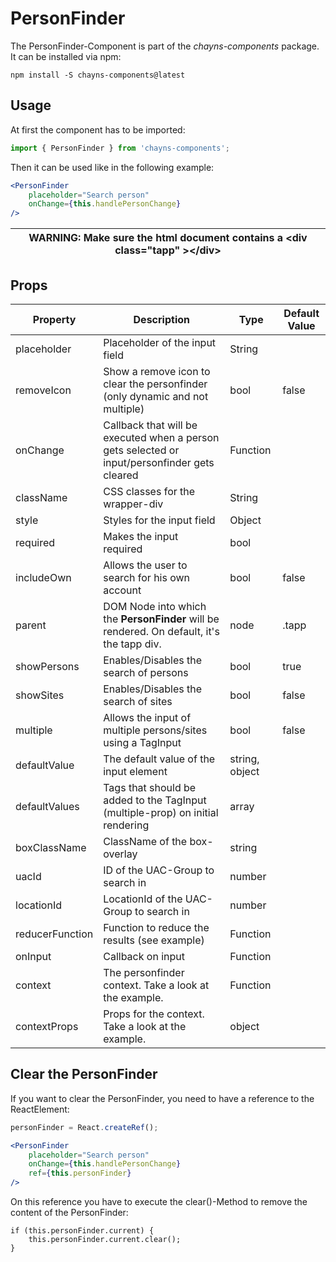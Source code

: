 # PersonFinder # 

The PersonFinder-Component is part of the *chayns-components* package. It can be installed via npm:
```
npm install -S chayns-components@latest
```

## Usage ##

At first the component has to be imported:

```jsx harmony
import { PersonFinder } from 'chayns-components';
```

Then it can be used like in the following example:

```jsx harmony
<PersonFinder
    placeholder="Search person"
    onChange={this.handlePersonChange}
/>
```

| WARNING: Make sure the html document contains a &lt;div class="tapp" &gt;&lt;/div&gt;   |
| --- |

## Props ##

| Property      | Description                                                                                        | Type           | Default Value |
|---------------|----------------------------------------------------------------------------------------------------|----------------|---------------|
| placeholder   | Placeholder of the input field                                                                     | String         |               |
| removeIcon    | Show a remove icon to clear the personfinder (only dynamic and not multiple)                       | bool           | false         |
| onChange      | Callback that will be executed when a person gets selected or input/personfinder gets cleared      | Function       |               |
| className     | CSS classes for the wrapper-div                                                                    | String         |               |
| style         | Styles for the input field                                                                         | Object         |               |
| required      | Makes the input required                                                                           | bool           |               |
| includeOwn    | Allows the user to search for his own account                                                      | bool           | false         |
| parent        | DOM Node into which the **PersonFinder** will be rendered. On default, it's the tapp div.          | node           | .tapp         |
| showPersons   | Enables/Disables the search of persons                                                             | bool           | true          |
| showSites     | Enables/Disables the search of sites                                                               | bool           | false         |
| multiple      | Allows the input of multiple persons/sites using a TagInput                                        | bool           | false         |
| defaultValue  | The default value of the input element                                                             | string, object |               |
| defaultValues | Tags that should be added to the TagInput (multiple-prop) on initial rendering                     | array          |               |
| boxClassName  | ClassName of the box-overlay                                                                       | string         |               |
| uacId         | ID of the UAC-Group to search in                                                                   | number         |               |
| locationId    | LocationId of the UAC-Group to search in                                                           | number         |               |
| reducerFunction | Function to reduce the results (see example)                                                     | Function       |               |
| onInput       | Callback on input                                                                                  | Function       |               |
| context       | The personfinder context. Take a look at the example.                                              | Function       |               |
| contextProps  | Props for the context. Take a look at the example.                                                 | object         |               |

## Clear the PersonFinder
If you want to clear the PersonFinder, you need to have a reference to the ReactElement:
```jsx harmony
personFinder = React.createRef();

<PersonFinder
    placeholder="Search person"
    onChange={this.handlePersonChange}
    ref={this.personFinder}
/>
```
On this reference you have to execute the clear()-Method to remove the content of the PersonFinder:
```
if (this.personFinder.current) {
    this.personFinder.current.clear();
}
```
